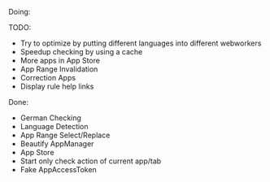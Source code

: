 Doing:

TODO:
* Try to optimize by putting different languages into different webworkers
* Speedup checking by using a cache
* More apps in App Store
* App Range Invalidation
* Correction Apps
* Display rule help links

Done:
* German Checking
* Language Detection
* App Range Select/Replace
* Beautify AppManager
* App Store
* Start only check action of current app/tab
* Fake AppAccessToken

